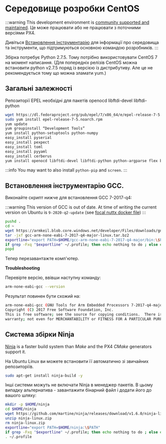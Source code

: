 # Середовище розробки CentOS

:::warning
This development environment is [community supported and maintained](../advanced/community_supported_dev_env.md).
Це може працювати або не працювати з поточними версіями PX4.

Дивіться [Встановлення інструментарію](../dev_setup/dev_env.md) для інформації про середовища та інструменти, що підтримуються основною командою розробників.
:::

Збірка потребує Python 2.7.5. Тому потрібно використовувати CentOS 7 на момент написання.
(Для попередніх релізів CentOS можна встановити python v2.7.5 поряд із версією із дистрибутиву. Але це не рекомендується тому що можна зламати yum.)

## Загальні залежності

Репозиторії EPEL необхідні для пакетів openocd libftdi-devel libftdi-python

```sh
wget https://dl.fedoraproject.org/pub/epel/7/x86_64/e/epel-release-7-5.noarch.rpm
sudo yum install epel-release-7-5.noarch.rpm
yum update
yum groupinstall “Development Tools”
yum install python-setuptools python-numpy
easy_install pyserial
easy_install pexpect
easy_install toml
easy_install pyyaml
easy_install cerberus
yum install openocd libftdi-devel libftdi-python python-argparse flex bison-devel ncurses-devel ncurses-libs autoconf texinfo libtool zlib-devel cmake vim-common
```

:::info
You may want to also install `python-pip` and `screen`.
:::

## Встановлення інструментарію GCC.

<!-- GCC toolchain documentation used for all Linux platforms to build NuttX -->

Виконайте скрипт нижче для встановлення GCC 7-2017-q4:

:::warning
This version of GCC is out of date.
At time of writing the current version on Ubuntu is `9-2020-q2-update` (see [focal nuttx docker file](https://github.com/PX4/PX4-containers/blob/master/docker/Dockerfile_nuttx-focal#L28))
:::

```sh
pushd .
cd ~
wget https://armkeil.blob.core.windows.net/developer/Files/downloads/gnu-rm/7-2017q4/gcc-arm-none-eabi-7-2017-q4-major-linux.tar.bz2
tar -jxf gcc-arm-none-eabi-7-2017-q4-major-linux.tar.bz2
exportline="export PATH=$HOME/gcc-arm-none-eabi-7-2017-q4-major/bin:\$PATH"
if grep -Fxq "$exportline" ~/.profile; then echo nothing to do ; else echo $exportline >> ~/.profile; fi
popd
```

Тепер перезавантажте комп'ютер.

**Troubleshooting**

Перевірте версію, ввівши наступну команду:

```sh
arm-none-eabi-gcc --version
```

Результат повинен бути схожий на:

```sh
arm-none-eabi-gcc (GNU Tools for Arm Embedded Processors 7-2017-q4-major) 7.2.1 20170904 (release) [ARM/embedded-7-branch revision 255204]
Copyright (C) 2017 Free Software Foundation, Inc.
This is free software; see the source for copying conditions.  There is NO
warranty; not even for MERCHANTABILITY or FITNESS FOR A PARTICULAR PURPOSE.
```

<!-- import docs ninja build system -->

## Система збірки Ninja

[Ninja](https://ninja-build.org/) is a faster build system than _Make_ and the PX4 _CMake_ generators support it.

На Ubuntu Linux ви можете встановити її автоматично зі звичайних репозиторіїв.

```sh
sudo apt-get install ninja-build -y
```

Інші системи можуть не включати Ninja в менеджер пакетів.
В цьому випадку альтернатива - завантажити бінарний файл і додати його до вашого шляху:

```sh
mkdir -p $HOME/ninja
cd $HOME/ninja
wget https://github.com/martine/ninja/releases/download/v1.6.0/ninja-linux.zip
unzip ninja-linux.zip
rm ninja-linux.zip
exportline="export PATH=$HOME/ninja:\$PATH"
if grep -Fxq "$exportline" ~/.profile; then echo nothing to do ; else echo $exportline >> ~/.profile; fi
. ~/.profile
```

